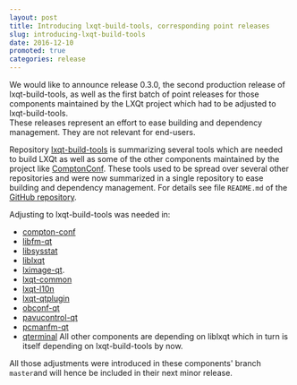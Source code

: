 ```yaml
---
layout: post
title: Introducing lxqt-build-tools, corresponding point releases
slug: introducing-lxqt-build-tools
date: 2016-12-10
promoted: true
categories: release
---
```


We would like to announce release 0.3.0, the second production release of lxqt-build-tools, as well as the first batch of point releases for those components maintained by the LXQt project which had to be adjusted to lxqt-build-tools.   
These releases represent an effort to ease building and dependency management. They are not relevant for end-users.   

Repository [lxqt-build-tools](https://github.com/lxde/lxqt-build-tools) is summarizing several tools which are needed to build LXQt as well as some of the other components maintained by the project like [ComptonConf](https://github.com/lxde/compton-conf). These tools used to be spread over several other repositories and were now summarized in a single repository to ease building and dependency management. For details see file `README.md` of the [GitHub repository](https://github.com/lxde/lxqt-build-tools).   

Adjusting to lxqt-build-tools was needed in:
* [compton-conf](https://github.com/lxde/compton-conf) 
* [libfm-qt](https://github.com/lxde/libfm-qt) 
* [libsysstat](https://github.com/lxde/libsysstat)
* [liblxqt](https://github.com/lxde/liblxqt) 
* [lximage-qt](https://github.com/lxde/lximage-qt). 
* [lxqt-common](https://github.com/lxde/lxqt-common) 
* [lxqt-l10n](https://github.com/lxde/lxqt-l10n)
* [lxqt-qtplugin](https://github.com/lxde/lxqt-qtplugin)
* [obconf-qt](https://github.com/lxde/obconf-qt) 
* [pavucontrol-qt](https://github.com/lxde/pavucontrol-qt)
* [pcmanfm-qt](https://github.com/lxde/pcmanfm-qt)
* [qterminal](https://github.com/lxde/qterminal)
All other components are depending on liblxqt which in turn is itself depending on lxqt-build-tools by now.   

All those adjustments were introduced in these components' branch `master`and will hence be included in their next minor release.
